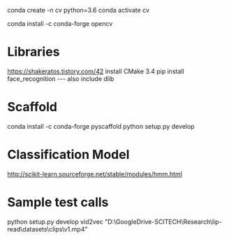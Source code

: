 
conda create -n cv python=3.6
conda activate cv

conda install -c conda-forge opencv

# Libraries
https://shakeratos.tistory.com/42
install CMake 3.4
pip install face_recognition
--- also include dlib

# Scaffold
conda install -c conda-forge pyscaffold
python setup.py develop

# Classification Model
http://scikit-learn.sourceforge.net/stable/modules/hmm.html

# Sample test calls
python setup.py develop
vid2vec "D:\GoogleDrive-SCITECH\Research\lip-read\datasets\clips\v1.mp4"
